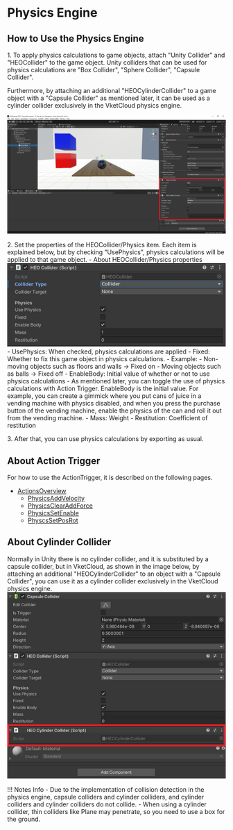 # Physics Engine

## How to Use the Physics Engine

1\. To apply physics calculations to game objects, attach "Unity Collider" and "HEOCollider" to the game object. Unity colliders that can be used for physics calculations are "Box Collider", "Sphere Collider", "Capsule Collider".

Furthermore, by attaching an additional "HEOCylinderCollider" to a game object with a "Capsule Collider" as mentioned later, it can be used as a cylinder collider exclusively in the VketCloud physics engine.

![PhysicsEngine](img/PhysicsEngine.jpg)

2\. Set the properties of the HEOCollider/Physics item. Each item is explained below, but by checking "UsePhysics", physics calculations will be applied to that game object.
    - About HEOCollider/Physics properties
    ![PhysicsEngine](img/PhysicsEngineCollider.jpg)
      - UsePhysics: When checked, physics calculations are applied
      - Fixed: Whether to fix this game object in physics calculations.
        - Example:
          - Non-moving objects such as floors and walls → Fixed on
          - Moving objects such as balls → Fixed off
    - EnableBody: Initial value of whether or not to use physics calculations
        - As mentioned later, you can toggle the use of physics calculations with Action Trigger. EnableBody is the initial value. For example, you can create a gimmick where you put cans of juice in a vending machine with physics disabled, and when you press the purchase button of the vending machine, enable the physics of the can and roll it out from the vending machine.
    - Mass: Weight
    - Restitution: Coefficient of restitution

3\. After that, you can use physics calculations by exporting as usual.

## About Action Trigger

For how to use the ActionTrigger, it is described on the following pages.

- [ActionsOverview](../Actions/ActionsOverview.md)
  - [PhysicsAddVelocity](../Actions/Physics/PhysicsAddVelocity.md)
  - [PhysicsClearAddForce](../Actions/Physics/PhysicsClearAddForce.md)
  - [PhysicsSetEnable](../Actions/Physics/PhysicsSetEnable.md)
  - [PhyscsSetPosRot](../Actions/Physics/PhysicsSetPosRot.md)

## About Cylinder Collider

Normally in Unity there is no cylinder collider, and it is substituted by a capsule collider, but in VketCloud, as shown in the image below, by attaching an additional "HEOCylinderCollider" to an object with a "Capsule Collider", you can use it as a cylinder collider exclusively in the VketCloud physics engine.
![PhysicsEngine](img/PhysicsEngineCylinderCollider.jpg)

!!! Notes Info
    - Due to the implementation of collision detection in the physics engine, capsule colliders and cylinder colliders, and cylinder colliders and cylinder colliders do not collide.
    - When using a cylinder collider, thin colliders like Plane may penetrate, so you need to use a box for the ground.
